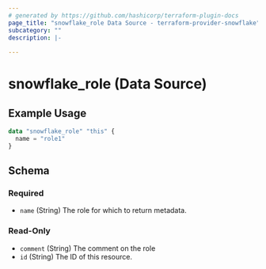```yaml
---
# generated by https://github.com/hashicorp/terraform-plugin-docs
page_title: "snowflake_role Data Source - terraform-provider-snowflake"
subcategory: ""
description: |-
  
---
```


# snowflake_role (Data Source)



## Example Usage

```terraform
data "snowflake_role" "this" {
  name = "role1"
}
```

<!-- schema generated by tfplugindocs -->
## Schema

### Required

- `name` (String) The role for which to return metadata.

### Read-Only

- `comment` (String) The comment on the role
- `id` (String) The ID of this resource.
